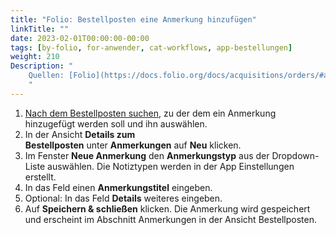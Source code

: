 ```yaml
---
title: "Folio: Bestellposten eine Anmerkung hinzufügen"
linkTitle: ""
date: 2023-02-01T00:00:00-00:00
tags: [by-folio, for-anwender, cat-workflows, app-bestellungen]
weight: 210
Description: "
    Quellen: [Folio](https://docs.folio.org/docs/acquisitions/orders/#adding-a-note-to-an-order-line ) & [GBV](https://info.gbv.de/pages/viewpage.action?pageId=851017789)
    "
---
```


1.  [Nach dem Bestellposten suchen](https://info.gbv.de/display/FOLIOGBVEXTERN/Folio%3A+Bestellposten+suchen), zu der dem ein Anmerkung hinzugefügt werden soll und ihn auswählen.
2.  In der Ansicht **Details zum Bestellposten** unter **Anmerkungen** auf **Neu** klicken.
3.  Im Fenster **Neue Anmerkung** den **Anmerkungstyp** aus der Dropdown-Liste auswählen. Die Notiztypen werden in der App Einstellungen erstellt.
4.  In das Feld einen **Anmerkungstitel** eingeben.
5.  Optional: In das Feld **Details** weiteres eingeben.
6.  Auf **Speichern & schließen** klicken. Die Anmerkung wird gespeichert und erscheint im Abschnitt Anmerkungen in der Ansicht Bestellposten.
